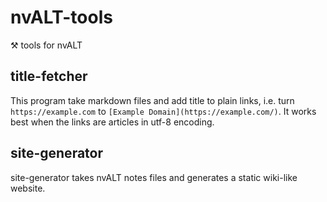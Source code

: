 # nvALT-tools

⚒ tools for nvALT

## title-fetcher

This program take markdown files and add title to plain links, i.e. turn `https://example.com` to `[Example Domain](https://example.com/)`. It works best when the links are articles in utf-8 encoding.

## site-generator

site-generator takes nvALT notes files and generates a static wiki-like website.
